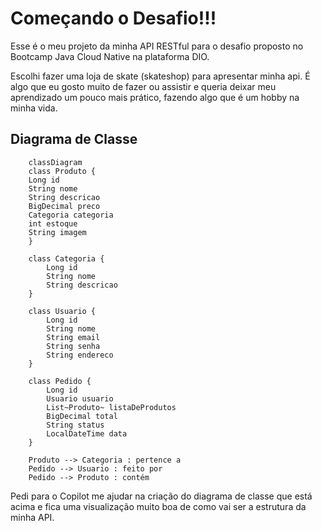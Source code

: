 # Começando o Desafio!!!

Esse é o meu projeto da minha API RESTful para o desafio proposto
no Bootcamp Java Cloud Native na plataforma DIO.

Escolhi fazer uma loja de skate (skateshop) para apresentar minha api.
É algo que eu gosto muito de fazer ou assistir e queria deixar meu aprendizado
um pouco mais prático, fazendo algo que é um hobby na minha vida.

## Diagrama de Classe

``` mermaid
    classDiagram
    class Produto {
    Long id
    String nome
    String descricao
    BigDecimal preco
    Categoria categoria
    int estoque
    String imagem
    }

    class Categoria {
        Long id
        String nome
        String descricao
    }

    class Usuario {
        Long id
        String nome
        String email
        String senha
        String endereco
    }

    class Pedido {
        Long id
        Usuario usuario
        List~Produto~ listaDeProdutos
        BigDecimal total
        String status
        LocalDateTime data
    }

    Produto --> Categoria : pertence a
    Pedido --> Usuario : feito por
    Pedido --> Produto : contém
```

Pedi para o Copilot me ajudar na criação do diagrama de classe que está acima
e fica uma visualização muito boa de como vai ser a estrutura da minha API.
